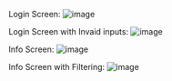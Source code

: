Login Screen:
![image](https://user-images.githubusercontent.com/94754700/229653736-e6c53c7f-b85d-4698-907a-1d300c0851a6.png)

Login Screen with Invaid inputs:
![image](https://user-images.githubusercontent.com/94754700/229653772-32f793a5-0ddd-4ca6-9b5d-a5dd70dff407.png)

Info Screen:
![image](https://user-images.githubusercontent.com/94754700/229654900-f6a8eb42-0e9d-49e5-8863-b94dd3b7e334.png)

Info Screen with Filtering:
![image](https://user-images.githubusercontent.com/94754700/229654927-da0558a4-f9df-4369-9bff-99411beef6e1.png)

